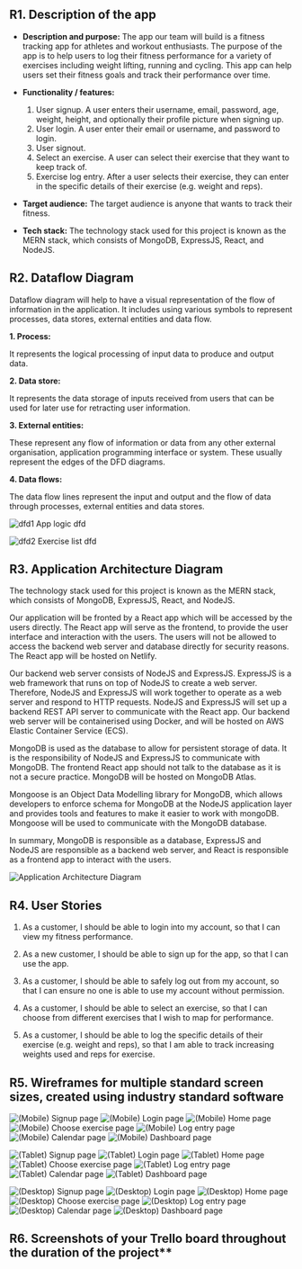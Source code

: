 ## R1.	Description of the app
- **Description and purpose:** The app our team will build is a fitness tracking app for athletes and workout enthusiasts. The purpose of the app is to help users to log their fitness performance for a variety of exercises including weight lifting, running and cycling. This app can help users set their fitness goals and track their performance over time.

- **Functionality / features:**
    1. User signup. A user enters their username, email, password, age, weight, height, and optionally their profile picture when signing up.
    2. User login. A user enter their email or username, and password to login.
    3. User signout.
    4. Select an exercise. A user can select their exercise that they want to keep track of.
    5. Exercise log entry. After a user selects their exercise, they can enter in the specific details of their exercise (e.g. weight and reps).

- **Target audience:** The target audience is anyone that wants to track their fitness.

- **Tech stack:** The technology stack used for this project is known as the MERN stack, which consists of MongoDB, ExpressJS, React, and NodeJS.

## R2.	Dataflow Diagram 

Dataflow diagram will help to have a visual representation of the flow of information in the application. It includes using various symbols to represent processes, data stores, external entities and data flow. 

**1. Process:**

It represents the logical processing of input data to produce and output data.

**2. Data store:**

It represents the data storage of inputs received from users that can be used for later use for retracting user information.

**3. External entities:**

These represent any flow of information or data from any other external organisation, application programming interface or system. These usually represent the edges of the DFD diagrams.

**4. Data flows:**

The data flow lines represent the input and output and the flow of data through processes, external entities and data stores.

![dfd1](./dfd1.png)
App logic dfd

![dfd2](./dfd2.png)
Exercise list dfd


## R3.	Application Architecture Diagram
The technology stack used for this project is known as the MERN stack, which consists of MongoDB, ExpressJS, React, and NodeJS.

Our application will be fronted by a React app which will be accessed by the users directly. The React app will serve as the frontend, to provide the user interface and interaction with the users. The users will not be allowed to access the backend web server and database directly for security reasons. The React app will be hosted on Netlify.

Our backend web server consists of NodeJS and ExpressJS. ExpressJS is a web framework that runs on top of NodeJS to create a web server. Therefore, NodeJS and ExpressJS will work together to operate as a web server and respond to HTTP requests. NodeJS and ExpressJS will set up a backend REST API server to communicate with the React app. Our backend web server will be containerised using Docker, and will be hosted on AWS Elastic Container Service (ECS).

MongoDB is used as the database to allow for persistent storage of data. It is the responsibility of NodeJS and ExpressJS to communicate with MongoDB. The frontend React app should not talk to the database as it is not a secure practice. MongoDB will be hosted on MongoDB Atlas.

Mongoose is an Object Data Modelling library for MongoDB, which allows developers to enforce schema for MongoDB at the NodeJS application layer and provides tools and features to make it easier to work with mongoDB. Mongoose will be used to communicate with the MongoDB database.

In summary, MongoDB is responsible as a database, ExpressJS and NodeJS are responsible as a backend web server, and React is responsible as a frontend app to interact with the users.

![Application Architecture Diagram](./docs/application_architecture_diagram.drawio.png)

## R4.	User Stories

1. As a customer, I should be able to login into my account, so that I can view my fitness performance.

2. As a new customer,  I should be able to sign up for the app, so that I can use the app.

3. As a customer, I should be able to safely log out from my account, so that I can ensure no one is able to use my account without permission.

4.  As a customer, I should be able to select an exercise, so that I can choose from different exercises that I wish to map for performance.

5. As a customer, I should be able to log the specific details of their exercise (e.g. weight and reps), so that I am able to track increasing weights used and reps for exercise.






## R5.	Wireframes for multiple standard screen sizes, created using industry standard software


![(Mobile) Signup page](./docs/(Mobile)_Signup_page.png)
![(Mobile) Login page](./docs/(Mobile)_Login_page.png)
![(Mobile) Home page](./docs/(Mobile)_Home_page.png)
![(Mobile) Choose exercise page](./docs/(Mobile)_Choose_exercise_page.png)
![(Mobile) Log entry page](./docs/(Mobile)_Log_entry_page.png)
![(Mobile) Calendar page](./docs/(Mobile)_Calendar_page.png)
![(Mobile) Dashboard page](./docs/(Mobile)_Dashboard_page.png)

![(Tablet) Signup page](./docs/(Tablet)_Signup_page.png)
![(Tablet) Login page](./docs/(Tablet)_Login_page.png)
![(Tablet) Home page](./docs/(Tablet)_Home_page.png)
![(Tablet) Choose exercise page](./docs/(Tablet)_Choose_exercise_page.png)
![(Tablet) Log entry page](./docs/(Tablet)_Log_entry_page.png)
![(Tablet) Calendar page](./docs/(Tablet)_Calendar_page.png)
![(Tablet) Dashboard page](./docs/(Tablet)_Dashboard_page.png)

![(Desktop) Signup page](./docs/(Desktop)_Signup_page.png)
![(Desktop) Login page](./docs/(Desktop)_Login_page.png)
![(Desktop) Home page](./docs/(Desktop)_Home_page.png)
![(Desktop) Choose exercise page](./docs/(Desktop)_Choose_exercise_page.png)
![(Desktop) Log entry page](./docs/(Desktop)_Log_entry_page.png)
![(Desktop) Calendar page](./docs/(Desktop)_Calendar_page.png)
![(Desktop) Dashboard page](./docs/(Desktop)_Dashboard_page.png)

## R6.	Screenshots of your Trello board throughout the duration of the project**



